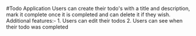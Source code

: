 #Todo Application
Users can create their todo's with a title and description, mark it complete once it is completed and can delete it if they wish.
Additional features:- 1. Users can edit their todos
                      2. Users can see when their todo was completed
